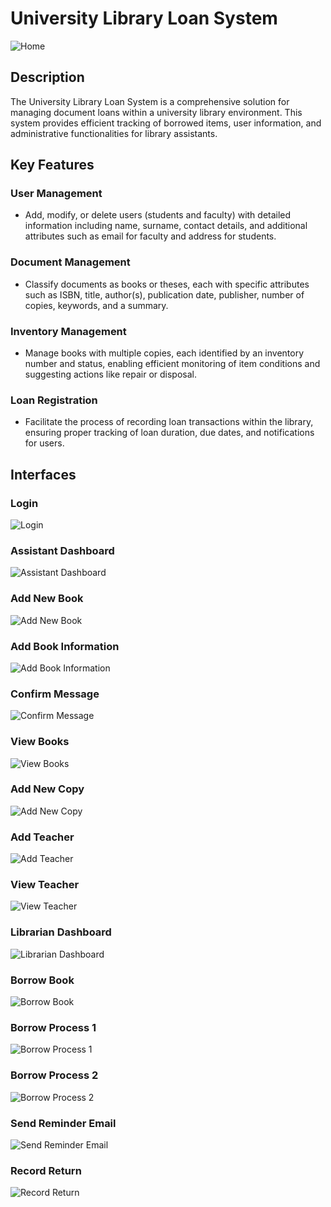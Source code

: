 # University Library Loan System

![Home](https://github.com/zakariaelaoufi/library-management/assets/57291410/bdfaa500-c3a9-47eb-b013-cf3872b8636d)

## Description

The University Library Loan System is a comprehensive solution for managing document loans within a university library environment. This system provides efficient tracking of borrowed items, user information, and administrative functionalities for library assistants.

## Key Features

### User Management

- Add, modify, or delete users (students and faculty) with detailed information including name, surname, contact details, and additional attributes such as email for faculty and address for students.

### Document Management

- Classify documents as books or theses, each with specific attributes such as ISBN, title, author(s), publication date, publisher, number of copies, keywords, and a summary.

### Inventory Management

- Manage books with multiple copies, each identified by an inventory number and status, enabling efficient monitoring of item conditions and suggesting actions like repair or disposal.

### Loan Registration

- Facilitate the process of recording loan transactions within the library, ensuring proper tracking of loan duration, due dates, and notifications for users.

## Interfaces

### Login

![Login](https://github.com/zakariaelaoufi/library-management/assets/57291410/159e5032-b37c-4874-ab81-a5a653a9eb7b)

### Assistant Dashboard

![Assistant Dashboard](https://github.com/zakariaelaoufi/library-management/assets/57291410/123fc4d1-67e5-4e39-a2d8-5cd3ae7f8fc5)

### Add New Book

![Add New Book](https://github.com/zakariaelaoufi/library-management/assets/57291410/bcc22f84-96c1-4145-a3c1-92635b85c90b)

### Add Book Information

![Add Book Information](https://github.com/zakariaelaoufi/library-management/assets/57291410/c4fd2f79-5886-4beb-86e6-1bd1f34ca441)

### Confirm Message

![Confirm Message](https://github.com/zakariaelaoufi/library-management/assets/57291410/eab61517-a895-4008-95b5-46e2dcb41a6e)

### View Books

![View Books](https://github.com/zakariaelaoufi/library-management/assets/57291410/93369502-36ae-4a52-831f-7b9fb88b847e)

### Add New Copy

![Add New Copy](https://github.com/zakariaelaoufi/library-management/assets/57291410/d35fefbf-a59f-4372-aa8a-5d33b84df076)

### Add Teacher

![Add Teacher](https://github.com/zakariaelaoufi/library-management/assets/57291410/7e5a4b36-546c-40b1-b8f8-ebcacaf20ccf)

### View Teacher

![View Teacher](https://github.com/zakariaelaoufi/library-management/assets/57291410/f7873a42-51b5-4fcc-a885-1417074c9137)

### Librarian Dashboard

![Librarian Dashboard](https://github.com/zakariaelaoufi/library-management/assets/57291410/bfdc3cf2-0631-42a0-a5ef-461cd8714384)

### Borrow Book

![Borrow Book](https://github.com/zakariaelaoufi/library-management/assets/57291410/c309ce4d-95f3-49c8-ad71-b804de24d66f)

### Borrow Process 1

![Borrow Process 1](https://github.com/zakariaelaoufi/library-management/assets/57291410/5e3a8ee4-6a54-4da6-8787-f7a309b222cf)

### Borrow Process 2

![Borrow Process 2](https://github.com/zakariaelaoufi/library-management/assets/57291410/42bf517e-7062-4658-869f-7b8422a81c40)

### Send Reminder Email

![Send Reminder Email](https://github.com/zakariaelaoufi/library-management/assets/57291410/b0cc0e05-e008-41e3-8603-cef8cadefdb9)

### Record Return

![Record Return](https://github.com/zakariaelaoufi/library-management/assets/57291410/3304ee4d-8299-4a44-95da-4fc1135809fa)
